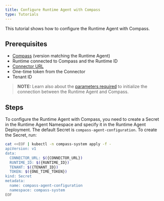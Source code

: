 ```yaml
---
title: Configure Runtime Agent with Compass
type: Tutorials
---
```


This tutorial shows how to configure the Runtime Agent with Compass.

## Prerequisites

- [Compass](https://github.com/kyma-incubator/compass) (version matching the Runtime Agent)
- Runtime connected to Compass and the Runtime ID
- [Connector URL](#tutorials-establish-a-secure-connection-with-compass)
- One-time token from the Connector
- Tenant ID

> **NOTE:** Learn also about the [parameters required](#details-runtime-agent-initializing-connection) to initialize the connection between the Runtime Agent and Compass.

## Steps

To configure the Runtime Agent with Compass, you need to create a Secret in the Runtime Agent Namespace and specify it in the Runtime Agent Deployment. The default Secret is `compass-agent-configuration`. To create the Secret, run:

```bash
cat <<EOF | kubectl -n compass-system apply -f -
apiVersion: v1
data:
  CONNECTOR_URL: $({CONNECTOR_URL})
  RUNTIME_ID: $({RUNTIME_ID})
  TENANT: $({TENANT_ID})
  TOKEN: $({ONE_TIME_TOKEN})
kind: Secret
metadata:
  name: compass-agent-configuration
  namespace: compass-system
EOF
```
